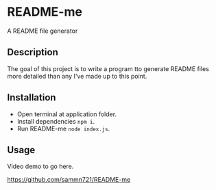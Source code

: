 # README-me
A README file generator

## Description 
The goal of this project is to write a program tto generate README files more detailed than any I've made up to this point.

## Installation
- Open terminal at application folder.
- Install dependencies `npm i`.
- Run README-me `node index.js`.

## Usage
Video demo to go here.

https://github.com/sammn721/README-me